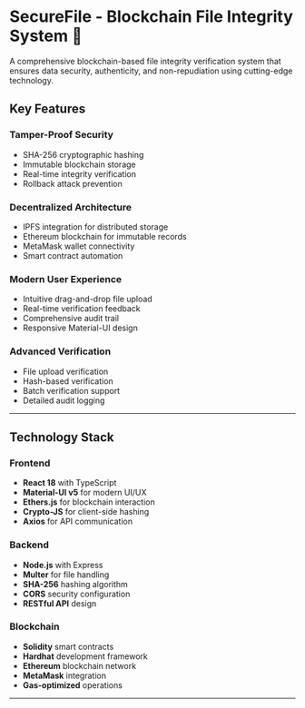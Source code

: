 # SecureFile - Blockchain File Integrity System 🔐

A comprehensive blockchain-based file integrity verification system that ensures data security, authenticity, and non-repudiation using cutting-edge technology.

##  Key Features

###  **Tamper-Proof Security**
- SHA-256 cryptographic hashing  
- Immutable blockchain storage  
- Real-time integrity verification  
- Rollback attack prevention  

###  **Decentralized Architecture**
- IPFS integration for distributed storage  
- Ethereum blockchain for immutable records  
- MetaMask wallet connectivity  
- Smart contract automation  

###  **Modern User Experience**
- Intuitive drag-and-drop file upload  
- Real-time verification feedback  
- Comprehensive audit trail  
- Responsive Material-UI design  

###  **Advanced Verification**
- File upload verification  
- Hash-based verification  
- Batch verification support  
- Detailed audit logging  

---

##  Technology Stack

### Frontend
- **React 18** with TypeScript  
- **Material-UI v5** for modern UI/UX  
- **Ethers.js** for blockchain interaction  
- **Crypto-JS** for client-side hashing  
- **Axios** for API communication  

### Backend
- **Node.js** with Express  
- **Multer** for file handling  
- **SHA-256** hashing algorithm  
- **CORS** security configuration  
- **RESTful API** design  

### Blockchain
- **Solidity** smart contracts  
- **Hardhat** development framework  
- **Ethereum** blockchain network  
- **MetaMask** integration  
- **Gas-optimized** operations  

---

